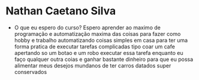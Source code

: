 # Nathan Caetano Silva

- O que eu espero do curso?
Espero aprender ao maximo de programação e automatização maxima das coisas para fazer como hobby e trabalho automatizando coisas simples em casa para ter uma forma pratica de executar tarefas complicadas tipo coar um cafe apertando so um botao e um robo executar essa tarefa enquanto eu faço qualquer outra coias e ganhar bastante dinheiro para que eu possa alimentar meus desejos mundanos de ter carros datados super conservados
